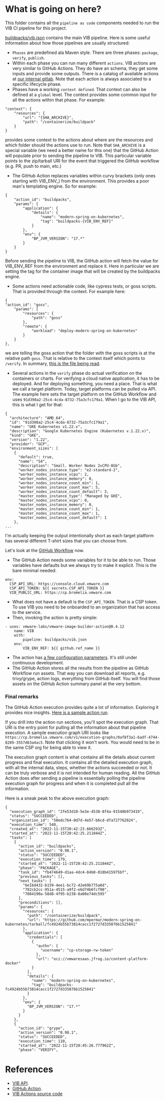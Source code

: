 # What is going on here?

This folder contains all the `pipeline as code` components needed to run the VIB CI pipeline for this project. 

[buildpacks/vib.json](buildpacks/vib.json) contains the main VIB pipeline. Here is some useful information about how those pipelines are usually structured:

* `Phases` are predefined ala Maven style. There are three phases: `package`, `verify`, `publish`. 
* Within each phase you can run many different `actions`. VIB actions are very similar to GitHub Actions. They do have an schema, they get some inputs and provide some outputs. There is a catalog of available actions at [our internal gitlab](https://gitlab.eng.vmware.com/marketplace-isv-services/verification-engine/puzzle). Note that each action is always associated to a specific lifecycle phase.
* Phases have a working `context defined`. That context can also be defined at a `global` level. The context provides some common input for all the actions within that phase. For example:
```
"context": {
    "resources": {
        "url": "{SHA_ARCHIVE}",
        "path": "/containerize/buildpack"
    }
}
```
provides some context to the actions about where are the resources and which folder should the actions use to run. Note that `SHA_ARCHIVE` is a special variable (we need a better name for this one) that the GitHub Action will populate prior to sending the pipeline to VIB. This particular variable points to the zip/tarball URI for the event that triggered the GitHub workflow (e.g. PR, push to main, etc.)
* The GitHub Action replaces variables within curvy brackets (only ones starting with VIB_ENV_) from the environment. This provides a poor man's templating engine. So for example:
```
{
    "action_id": "buildpacks",
    "params": {
        "application": {
            "details": {
                "name": "modern-spring-on-kubernetes",
                "tag": "buildpacks-{VIB_ENV_REF}"
            }
        },
        "env": {
            "BP_JVM_VERSION": "17.*"
        }
    }
}
```
Before sending the pipeline to VIB, the GitHub action will fetch the value for VIB_ENV_REF from the environment and replace it. Here in particular we are setting the tag for the container image that will be created by the buildpacks engine.
* Some actions need actionable code, like cypress tests, or goss scripts. That is provided through the context. For example here:
```
{
"action_id": "goss",
    "params": {
        "resources": {
            "path": "goss"
        },
        "remote": {
            "workload": "deploy-modern-spring-on-kubernetes"
        }
    }
},
```
we are telling the goss action that the folder with the goss scripts is at the relative path `goss`. That is relative to the context itself which points to `/verify`. In summary, [this is the file being read](.vib/verify/goss).
* Several actions in the `verify` phase do actual verification on the containers or charts. For verifying a cloud native application, it has to be deployed. And for deploying something, you need a place. That is what we call a target platform. Today, target platforms can be pulled via API. The example here sets the target platform on the GitHub Workflow and uses `91d398a2-25c4-4cda-8732-75a3cfc179a1`. When I go to the VIB API, this is what I get for that:
```
{
  "architecture": "AMD_64",
  "id": "91d398a2-25c4-4cda-8732-75a3cfc179a1",
  "name": "GKE Kubernetes v1.22.x",
  "description": "Google Kubernetes Engine (Kubernetes v.1.22.x)",
  "kind": "GKE",
  "version": "1.22",
  "provider": "GCP",
  "environment_sizes": [
    {
      "default": true,
      "name": "S4",
      "description": "Small. Worker Nodes 2vCPU-8Gb",
      "worker_nodes_instance_type": "e2-standard-2",
      "worker_nodes_instance_vcpu": 2,
      "worker_nodes_instance_memory": 8,
      "worker_nodes_instance_count_min": 1,
      "worker_nodes_instance_count_max": 5,
      "worker_nodes_instance_count_default": 3,
      "master_nodes_instance_type": "Managed by GKE",
      "master_nodes_instance_vcpu": 0,
      "master_nodes_instance_memory": 0,
      "master_nodes_instance_count_min": 1,
      "master_nodes_instance_count_max": 1,
      "master_nodes_instance_count_default": 1
    },
...
```
I'm actually keeping the output intentionally short as each target platform has several different T-shirt sizes that you can choose from.

Let's look at the [GitHub Workflow](.github/workflows/vib-ci-buildpacks.yaml) now.

* The GitHub Action needs some variables for it to be able to run. Those variables have defaults but we always try to make it explicit. This is the bare minimal needed:
```
env:
  CSP_API_URL: https://console.cloud.vmware.com
  CSP_API_TOKEN: ${{ secrets.CSP_API_TOKEN }}
  VIB_PUBLIC_URL: https://cp.bromelia.vmware.com
```

* What does not have a default is the `CSP_API_TOKEN`. That is a CSP token. To use VIB you need to be onboarded to an organization that has access to the service.
* Then, invoking the action is pretty simple:
```
- uses: vmware-labs/vmware-image-builder-action@0.4.12
    name: VIB
    with:
        pipeline: buildpacks/vib.json
    env:
        VIB_ENV_REF: ${{ github.ref_name }}
```
* The action has [a few configuration parameters](https://github.com/vmware-labs/vmware-image-builder-action/blob/main/action.yml). It's still under continuous development.
* The GitHub Action stores all the results from the pipeline as GitHub Workflow run assets. That way you can download all reports, e.g. trivy/grype, action logs, everything from GitHub itself. You will find those assets on the GitHub Action summary panel at the very bottom.

### Final remarks

The GitHub Action execution provides quite a lot of information. Exploring it provides nice insights. [Here is a sample action run](https://github.com/mpermar/modern-spring-on-kubernetes/actions/runs/3477476006/jobs/5813680660).

If you drill into the action run sections, you'll spot the execution graph. That URI is the entry point for pulling all the information about that pipeline execution. A sample execution graph URI looks like `https://cp.bromelia.vmware.com/v1/execution-graphs/0af8f3a1-6adf-4744-8289-3557d63a4ac5`. Note that clicking it won't work. You would need to be in the same CSP org for being able to view it. 

The execution graph content is what contains all the details about current progress and final execution. It contains all the detailed execution graph, with all the internal data, steps, whether the actions succeeded or not. It can be truly verbose and it is not intended for human reading. All the GitHub Action does after sending a pipeline is essentially polling the pipeline execution graph for progress and when it is completed pull all the information.  

Here is a sneak peak to the above execution graph:

```
{
  "execution_graph_id": "2fe53d10-5e3e-4538-8f4a-91548b973419",
  "status": "SUCCEEDED",
  "organization_id": "58edc764-0d7d-4e57-b6cd-dfa727762024",
  "execution_time": 548,
  "created_at": "2022-11-15T20:42:23.666293Z",
  "started_at": "2022-11-15T20:42:25.211044Z",
  "tasks": [
    {
      "action_id": "buildpacks",
      "action_version": "0.98.1",
      "status": "SUCCEEDED",
      "execution_time": 179,
      "started_at": "2022-11-15T20:42:25.211044Z",
      "phase": "PACKAGE",
      "task_id": "fb474649-d1aa-4dc4-84b0-018b415975bf",
      "previous_tasks": [],
      "next_tasks": [
        "6e1bd432-b159-4ee1-bc72-42e69b775a8d",
        "782cb2cc-951a-4515-a9f2-e6d74b6fcf90",
        "7084190a-58d8-4f95-b238-8a08e74dc595"
      ],
      "preconditions": [],
      "params": {
        "resources": {
          "path": "/containerize/buildpack",
          "url": "https://github.com/mpermar/modern-spring-on-kubernetes/tarball/fc4924b55b73814cacc1f2727d33587bb1525841"
        },
        "application": {
          "credentials": [
            {
              "authn": {
                "username": "cp-storage-rw-token"
              },
              "url": "oci://vmwaresaas.jfrog.io/content-platform-docker"
            }
          ],
          "details": {
            "name": "modern-spring-on-kubernetes",
            "tag": "buildpacks-fc4924b55b73814cacc1f2727d33587bb1525841"
          }
        },
        "env": {
          "BP_JVM_VERSION": "17.*"
        }
      }
    },
    {
      "action_id": "grype",
      "action_version": "0.98.1",
      "status": "SUCCEEDED",
      "execution_time": 110,
      "started_at": "2022-11-15T20:45:26.777962Z",
      "phase": "VERIFY",
```

# References

* [VIB API](http://developers.eng.vmware.com/apis/content-platform/latest/).
* [GitHub Action](https://github.com/vmware-labs/vmware-image-builder-action/).
* [VIB Actions source code](https://gitlab.eng.vmware.com/marketplace-isv-services/verification-engine/puzzle)
